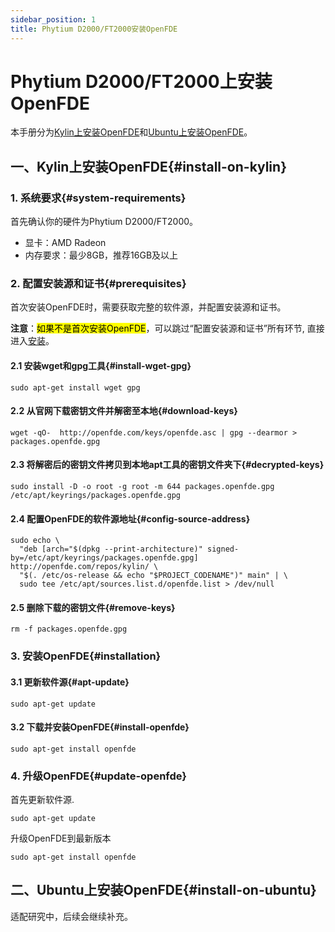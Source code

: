 ```yaml
---
sidebar_position: 1
title: Phytium D2000/FT2000安装OpenFDE
---
```


# Phytium D2000/FT2000上安装OpenFDE

本手册分为[Kylin上安装OpenFDE](#install-on-kylin)和[Ubuntu上安装OpenFDE](install-on-ubuntu)。

## 一、Kylin上安装OpenFDE{#install-on-kylin}

### 1. 系统要求{#system-requirements}

首先确认你的硬件为Phytium D2000/FT2000。
  
- 显卡：AMD Radeon
- 内存要求：最少8GB，推荐16GB及以上

### 2. 配置安装源和证书{#prerequisites}

首次安装OpenFDE时，需要获取完整的软件源，并配置安装源和证书。

 **注意**：<mark>如果不是首次安装OpenFDE</mark>，可以跳过“配置安装源和证书”所有环节, 直接进入[安装](#installation)。

#### 2.1 安装wget和gpg工具{#install-wget-gpg}

```
sudo apt-get install wget gpg
```

#### 2.2 从官网下载密钥文件并解密至本地{#download-keys}

```
wget -qO-  http://openfde.com/keys/openfde.asc | gpg --dearmor > packages.openfde.gpg
```

#### 2.3 将解密后的密钥文件拷贝到本地apt工具的密钥文件夹下{#decrypted-keys}

```
sudo install -D -o root -g root -m 644 packages.openfde.gpg /etc/apt/keyrings/packages.openfde.gpg
```

#### 2.4 配置OpenFDE的软件源地址{#config-source-address}
 
```
sudo echo \
  "deb [arch="$(dpkg --print-architecture)" signed-by=/etc/apt/keyrings/packages.openfde.gpg] http://openfde.com/repos/kylin/ \
  "$(. /etc/os-release && echo "$PROJECT_CODENAME")" main" | \
  sudo tee /etc/apt/sources.list.d/openfde.list > /dev/null
```

#### 2.5 删除下载的密钥文件{#remove-keys}

```
rm -f packages.openfde.gpg
```

### 3. 安装OpenFDE{#installation}

#### 3.1 更新软件源{#apt-update}

```
sudo apt-get update
```

#### 3.2 下载并安装OpenFDE{#install-openfde}

```
sudo apt-get install openfde 
```

### 4. 升级OpenFDE{#update-openfde}

首先更新软件源.

```
sudo apt-get update
```

升级OpenFDE到最新版本

```
sudo apt-get install openfde
```

## 二、Ubuntu上安装OpenFDE{#install-on-ubuntu}

适配研究中，后续会继续补充。